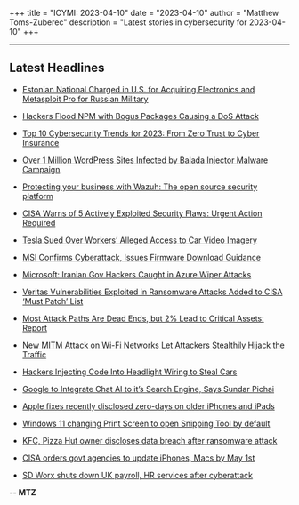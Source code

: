 +++
title = "ICYMI: 2023-04-10"
date = "2023-04-10"
author = "Matthew Toms-Zuberec"
description = "Latest stories in cybersecurity for 2023-04-10"
+++

---------------------------------------------------------------------------
## Latest Headlines
- [Estonian National Charged in U.S. for Acquiring Electronics and Metasploit Pro for Russian Military](https://thehackernews.com/2023/04/estonian-national-charged-in-us-for.html)

- [Hackers Flood NPM with Bogus Packages Causing a DoS Attack](https://thehackernews.com/2023/04/hackers-flood-npm-with-bogus-packages.html)

- [Top 10 Cybersecurity Trends for 2023: From Zero Trust to Cyber Insurance](https://thehackernews.com/2023/04/top-10-cybersecurity-trends-for-2023.html)

- [Over 1 Million WordPress Sites Infected by Balada Injector Malware Campaign](https://thehackernews.com/2023/04/over-1-million-wordpress-sites-infected.html)

- [Protecting your business with Wazuh: The open source security platform](https://thehackernews.com/2023/04/protecting-your-business-with-wazuh.html)

- [CISA Warns of 5 Actively Exploited Security Flaws: Urgent Action Required](https://thehackernews.com/2023/04/cisa-warns-of-5-actively-exploited.html)

- [Tesla Sued Over Workers’ Alleged Access to Car Video Imagery](https://www.securityweek.com/tesla-sued-over-workers-alleged-access-to-car-video-imagery/)

- [MSI Confirms Cyberattack, Issues Firmware Download Guidance](https://www.securityweek.com/msi-confirms-cyberattack-issues-firmware-download-guidance/)

- [Microsoft: Iranian Gov Hackers Caught in Azure Wiper Attacks](https://www.securityweek.com/microsoft-iranian-gov-hackers-caught-in-azure-wiper-attacks/)

- [Veritas Vulnerabilities Exploited in Ransomware Attacks Added to CISA ‘Must Patch’ List](https://www.securityweek.com/veritas-vulnerabilities-exploited-in-ransomware-attacks-added-to-cisa-must-patch-list/)

- [Most Attack Paths Are Dead Ends, but 2% Lead to Critical Assets: Report](https://www.securityweek.com/most-attack-paths-are-dead-ends-but-2-lead-to-critical-assets-report/)

- [New MITM Attack on Wi-Fi Networks Let Attackers Stealthily Hijack the Traffic](https://cybersecuritynews.com/mitm-attack-on-wi-fi-networks/)

- [Hackers Injecting Code Into Headlight Wiring to Steal Cars](https://cybersecuritynews.com/can-injectors/)

- [Google to Integrate Chat AI to it’s Search Engine, Says Sundar Pichai](https://cybersecuritynews.com/google-to-integrate-chat-ai/)

- [Apple fixes recently disclosed zero-days on older iPhones and iPads](https://www.bleepingcomputer.com/news/apple/apple-fixes-recently-disclosed-zero-days-on-older-iphones-and-ipads/)

- [Windows 11 changing Print Screen to open Snipping Tool by default](https://www.bleepingcomputer.com/news/microsoft/windows-11-changing-print-screen-to-open-snipping-tool-by-default/)

- [KFC, Pizza Hut owner discloses data breach after ransomware attack](https://www.bleepingcomputer.com/news/security/kfc-pizza-hut-owner-discloses-data-breach-after-ransomware-attack/)

- [CISA orders govt agencies to update iPhones, Macs by May 1st](https://www.bleepingcomputer.com/news/security/cisa-orders-govt-agencies-to-update-iphones-macs-by-may-1st/)

- [SD Worx shuts down UK payroll, HR services after cyberattack](https://www.bleepingcomputer.com/news/security/sd-worx-shuts-down-uk-payroll-hr-services-after-cyberattack/)

**-- MTZ**